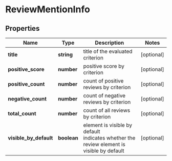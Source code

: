 # ReviewMentionInfo

## Properties

| Name | Type | Description | Notes |
|------------ | ------------- | ------------- | -------------|
**title** | **string** | title of the evaluated criterion |[optional]|
**positive_score** | **number** | positive score by criterion |[optional]|
**positive_count** | **number** | count of positive reviews by criterion |[optional]|
**negative_count** | **number** | count of negative reviews by criterion |[optional]|
**total_count** | **number** | count of all reviews by criterion |[optional]|
**visible_by_default** | **boolean** | element is visible by default<br>indicates whether the review element is visible by default |[optional]|